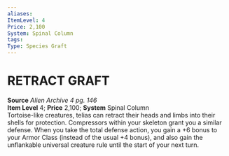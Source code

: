 ```yaml
---
aliases: 
ItemLevel: 4
Price: 2,100
System: Spinal Column 
tags: 
Type: Species Graft
---
```

# RETRACT GRAFT
**Source** _Alien Archive 4 pg. 146_  
**Item Level** 4; **Price** 2,100; **System** Spinal Column  
Tortoise-like creatures, telias can retract their heads and limbs into their shells for protection. Compressors within your skeleton grant you a similar defense. When you take the total defense action, you gain a +6 bonus to your Armor Class (instead of the usual +4 bonus), and also gain the unflankable universal creature rule until the start of your next turn.